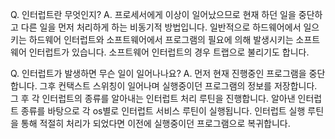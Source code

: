 Q. 인터럽트란 무엇인지?
A. 프로세서에게 이상이 일어났으므로 현재 하던 일을 중단하고 다른 일을 먼저 처리하게 하는 비동기적 방법입니다.
  일반적으로 하드웨어에서 일으키는 하드웨어 인터럽트와 소프트웨어에서 프로그램의 필요에 의해 발생시키는 소프트웨어 인터럽트가 있습니다.
  소프트웨어 인터럽트의 경우 트랩으로 불리기도 합니다.

Q. 인터럽트가 발생하면 무슨 일이 일어나나요?
A. 먼저 현재 진행중인 프로그램을 중단합니다. 그후 컨택스트 스위칭이 일어나며 실행중이던 프로그램의 정보를 저장합니다. 그 후 각 인터럽트의 종류를 알아내는 인터럽트 처리 루틴을 진행합니다.
알아낸 인터럽트 종류를 바탕으로 각 os별로 인터럽트 서비스 루틴이 실행됩니다. 인터럽트 실행 루틴을 통해 적절히 처리가 되었다면 이전에 실행중이던 프로그램으로 복귀합니다.

